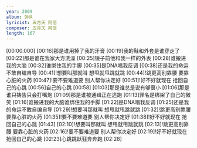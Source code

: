 ```yaml
---
year: 2009
album: DNA
lyricist: 五月天 阿信
composer: 五月天 阿信
length: 167
---
```

[00:00.000]
[00:16]那是谁用掉了我的牙膏
[00:19]我的鞋和外套是谁穿走了
[00:22]那是谁在我家大方洗澡
[00:25]镜子前他和我一样的外表
[00:28]谁搬进我的大脑
[00:32]谁绑住我的手脚
[00:35]是DNA唱我反调
[00:38]还是我的命运不敢自编自导
[00:41]!想要叫那就叫 想甩就甩跳就跳
[00:44]!跳更高别靠腰 要靠心脏的火药
[00:47]!要不要难道要 别人帮你决定好
[00:51]!好不好就现在 抢回自己的心跳
[00:56]自己的心跳
[00:58]
[01:03]那是谁总是说有够衰小
[01:06]那是谁只祷告只会打嘴炮
[01:09]那是谁被通缉正在逃跑
[01:13]罪名是绑架了自己的微笑
[01:16]谁搬进我的大脑谁绑住我的手脚
[01:22]是DNA唱我反调
[01:25]还是我的命运不敢自编自导
[01:29]!想要叫那就叫 想甩就甩跳就跳
[01:32]!跳更高别靠腰 要靠心脏的火药
[01:35]!要不要难道要 别人帮你决定好
[01:38]!好不好就现在 抢回自己的心跳
[01:43]
[02:10]!想要叫那就叫 想甩就甩跳就跳
[02:13]!跳更高别靠腰 要靠心脏的火药
[02:16]!要不要难道要 别人帮你决定好
[02:19]!好不好就现在 抢回自己的心跳
[02:23]心跳跳跃狂奔奔跑
[02:28]